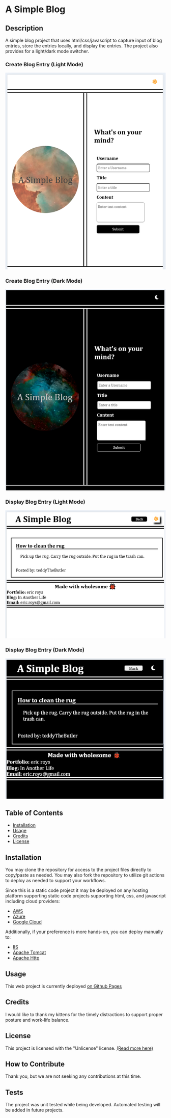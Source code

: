 # A Simple Blog

## Description

A simple blog project that uses html/css/javascript to capture input of blog entries, store the entries locally, and display the entries.
The project also provides for a light/dark mode switcher.

### Create Blog Entry (Light Mode)

![Screenshot of the portfolio web project](./assets/images/screenshot_create_light.png)

### Create Blog Entry (Dark Mode)

![Screenshot of the portfolio web project](./assets/images/screenshot_create_dark.png)

### Display Blog Entry (Light Mode)

![Screenshot of the portfolio web project](./assets/images/screenshot_display_light.png)

### Display Blog Entry (Dark Mode)

![Screenshot of the portfolio web project](./assets/images/screenshot_display_dark.png)

## Table of Contents

- [Installation](#installation)
- [Usage](#usage)
- [Credits](#credits)
- [License](#license)

## Installation

You may clone the repository for access to the project files directly to copy/paste as needed. You may also fork the repository to utilize git actions to deploy as needed to support your workflows.

Since this is a static code project it may be deployed on any hosting platform supporting static code projects supporting html, css, and javascript including cloud providers:

- [AWS](https://aws.amazon.com/getting-started/hands-on/host-static-website/)
- [Azure](https://learn.microsoft.com/en-us/azure/static-web-apps/getting-started?tabs=vanilla-javascript)
- [Google Cloud](https://cloud.google.com/storage/docs/hosting-static-website)

Additionally, if your preference is more hands-on, you can deploy manually to:

- [IIS](https://learn.microsoft.com/en-us/iis/manage/creating-websites/scenario-build-a-static-website-on-iis)
- [Apache Tomcat](https://tomcat.apache.org/tomcat-9.0-doc/appdev/deployment.html)
- [Apache Http](https://fullstackdeveloper.guru/2021/04/08/how-to-deploy-html-javascript-code-to-apache-http-server/)

## Usage

This web project is currently deployed [on Github Pages](https://ericroys-school.github.io/simple-blog)

## Credits

I would like to thank my kittens for the timely distractions to support proper posture and work-life balance.

## License

This project is licensed with the "Unlicense" license. [(Read more here)](LICENSE)

## How to Contribute

Thank you, but we are not seeking any contributions at this time.

## Tests

The project was unit tested while being developed. Automated testing will be added in future projects.
